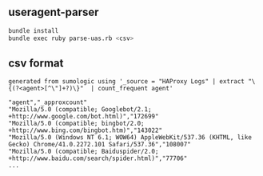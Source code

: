 ## useragent-parser
```bash
bundle install
bundle exec ruby parse-uas.rb <csv>
```

## csv format
`generated from sumologic using '_source = "HAProxy Logs" | extract "\{(?<agent>[^\"]+?)\}"  | count_frequent agent'`
```csv
"agent","_approxcount"
"Mozilla/5.0 (compatible; Googlebot/2.1; +http://www.google.com/bot.html)","172699"
"Mozilla/5.0 (compatible; bingbot/2.0; +http://www.bing.com/bingbot.htm)","143022"
"Mozilla/5.0 (Windows NT 6.1; WOW64) AppleWebKit/537.36 (KHTML, like Gecko) Chrome/41.0.2272.101 Safari/537.36","108007"
"Mozilla/5.0 (compatible; Baiduspider/2.0; +http://www.baidu.com/search/spider.html)","77706"
...
```
